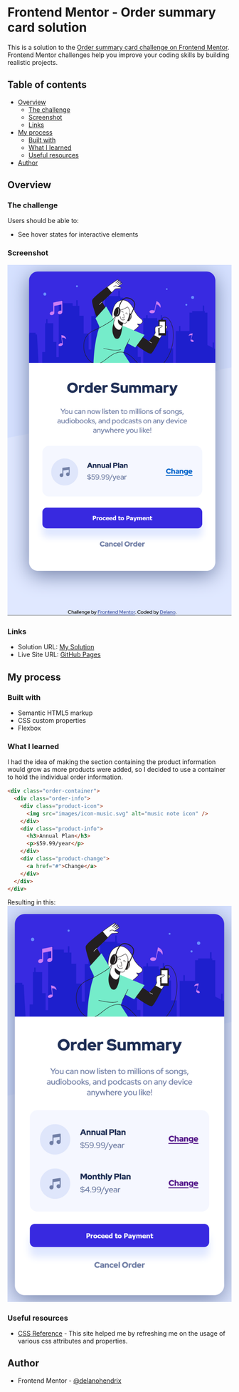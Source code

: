 # Frontend Mentor - Order summary card solution

This is a solution to the [Order summary card challenge on Frontend Mentor](https://www.frontendmentor.io/challenges/order-summary-component-QlPmajDUj). Frontend Mentor challenges help you improve your coding skills by building realistic projects.

## Table of contents

- [Overview](#overview)
  - [The challenge](#the-challenge)
  - [Screenshot](#screenshot)
  - [Links](#links)
- [My process](#my-process)
  - [Built with](#built-with)
  - [What I learned](#what-i-learned)
  - [Useful resources](#useful-resources)
- [Author](#author)

## Overview

### The challenge

Users should be able to:

- See hover states for interactive elements

### Screenshot

![Screenshot](/screenshot.png)

### Links

- Solution URL: [My Solution]([https://your-solution-url.com](https://www.frontendmentor.io/solutions/order-summary-component-g1SPiRrd4i))
- Live Site URL: [GitHub Pages](https://delanohendrix.github.io/Order-Summary-Component/)

## My process

### Built with

- Semantic HTML5 markup
- CSS custom properties
- Flexbox

### What I learned

I had the idea of making the section containing the product information would grow as more products were added, so I decided to use a container to hold the individual order information.

```html
<div class="order-container">
  <div class="order-info">
    <div class="product-icon">
      <img src="images/icon-music.svg" alt="music note icon" />
    </div>
    <div class="product-info">
      <h3>Annual Plan</h3>
      <p>$59.99/year</p>
    </div>
    <div class="product-change">
      <a href="#">Change</a>
    </div>
  </div>
</div>
```

Resulting in this:
![Screenshot2](/screenshot2.png)

### Useful resources

- [CSS Reference](https://cssreference.io/) - This site helped me by refreshing me on the usage of various css attributes and properties.

## Author

- Frontend Mentor - [@delanohendrix](https://www.frontendmentor.io/profile/delanohendrix)
